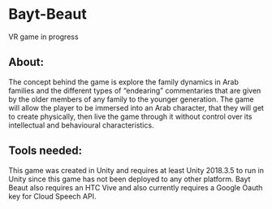 # Bayt-Beaut
VR game in progress

## About:
The concept behind the game is explore the family dynamics in Arab families and the different types of “endearing” commentaries that are given by the older members of any family to the younger generation. The game will allow the player to be immersed into an Arab character, that they will get to create physically, then live the game through it without control over its intellectual and behavioural characteristics.

## Tools needed:
This game was created in Unity and requires at least Unity 2018.3.5 to run in Unity since this game has not been deployed to any other platform. Bayt Beaut also requires an HTC Vive and also currently requires a Google Oauth key for Cloud Speech API. 
